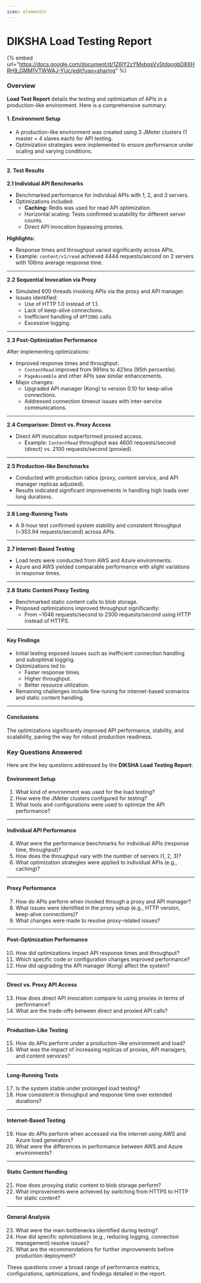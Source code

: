 ```yaml
---
icon: elementor
---
```


# DIKSHA Load Testing Report

{% embed url="https://docs.google.com/document/d/1Z6lY2zYMxbqsVvStdqogbD8XHRH9_GMM1VTWWAJ-YUc/edit?usp=sharing" %}

### Overview

**Load Test Report** details the testing and optimization of APIs in a production-like environment. Here is a comprehensive summary:

#### **1. Environment Setup**

* A production-like environment was created using 3 JMeter clusters (1 master + 4 slaves each) for API testing.
* Optimization strategies were implemented to ensure performance under scaling and varying conditions.

***

#### **2. Test Results**

**2.1 Individual API Benchmarks**

* Benchmarked performance for individual APIs with 1, 2, and 3 servers.
* Optimizations included:
  * **Caching:** Redis was used for read API optimization.
  * Horizontal scaling: Tests confirmed scalability for different server counts.
  * Direct API invocation bypassing proxies.

**Highlights:**

* Response times and throughput varied significantly across APIs.
* Example: `content/v1/read` achieved 4444 requests/second on 2 servers with 106ms average response time.

***

**2.2 Sequential Invocation via Proxy**

* Simulated 600 threads invoking APIs via the proxy and API manager.
* Issues identified:
  * Use of HTTP 1.0 instead of 1.1.
  * Lack of keep-alive connections.
  * Inefficient handling of `OPTIONS` calls.
  * Excessive logging.

***

**2.3 Post-Optimization Performance**

After implementing optimizations:

* Improved response times and throughput:
  * `ContentRead` improved from 981ms to 421ms (95th percentile).
  * `PageAssemble` and other APIs saw similar enhancements.
* Major changes:
  * Upgraded API manager (Kong) to version 0.10 for keep-alive connections.
  * Addressed connection timeout issues with inter-service communications.

***

**2.4 Comparison: Direct vs. Proxy Access**

* Direct API invocation outperformed proxied access.
  * Example: `ContentRead` throughput was 4600 requests/second (direct) vs. 2100 requests/second (proxied).

***

**2.5 Production-like Benchmarks**

* Conducted with production ratios (proxy, content service, and API manager replicas adjusted).
* Results indicated significant improvements in handling high loads over long durations.

***

**2.6 Long-Running Tests**

* A 9-hour test confirmed system stability and consistent throughput (\~353.94 requests/second) across APIs.

***

**2.7 Internet-Based Testing**

* Load tests were conducted from AWS and Azure environments.
* Azure and AWS yielded comparable performance with slight variations in response times.

***

**2.8 Static Content Proxy Testing**

* Benchmarked static content calls to blob storage.
* Proposed optimizations improved throughput significantly:
  * From \~1046 requests/second to 2300 requests/second using HTTP instead of HTTPS.

***

#### **Key Findings**

* Initial testing exposed issues such as inefficient connection handling and suboptimal logging.
* Optimizations led to:
  * Faster response times.
  * Higher throughput.
  * Better resource utilization.
* Remaining challenges include fine-tuning for internet-based scenarios and static content handling.

***

#### **Conclusions**

The optimizations significantly improved API performance, stability, and scalability, paving the way for robust production readiness.

### Key Questions Answered

Here are the key questions addressed by the **DIKSHA** **Load Testing Report**:

#### Environment Setup

1. What kind of environment was used for the load testing?
2. How were the JMeter clusters configured for testing?
3. What tools and configurations were used to optimize the API performance?

***

#### Individual API Performance

4. What were the performance benchmarks for individual APIs (response time, throughput)?
5. How does the throughput vary with the number of servers (1, 2, 3)?
6. What optimization strategies were applied to individual APIs (e.g., caching)?

***

#### Proxy Performance

7. How do APIs perform when invoked through a proxy and API manager?
8. What issues were identified in the proxy setup (e.g., HTTP version, keep-alive connections)?
9. What changes were made to resolve proxy-related issues?

***

#### Post-Optimization Performance

10. How did optimizations impact API response times and throughput?
11. Which specific code or configuration changes improved performance?
12. How did upgrading the API manager (Kong) affect the system?

***

#### Direct vs. Proxy API Access

13. How does direct API invocation compare to using proxies in terms of performance?
14. What are the trade-offs between direct and proxied API calls?

***

#### Production-Like Testing

15. How do APIs perform under a production-like environment and load?
16. What was the impact of increasing replicas of proxies, API managers, and content services?

***

#### Long-Running Tests

17. Is the system stable under prolonged load testing?
18. How consistent is throughput and response time over extended durations?

***

#### Internet-Based Testing

19. How do APIs perform when accessed via the internet using AWS and Azure load generators?
20. What were the differences in performance between AWS and Azure environments?

***

#### Static Content Handling

21. How does proxying static content to blob storage perform?
22. What improvements were achieved by switching from HTTPS to HTTP for static content?

***

#### General Analysis

23. What were the main bottlenecks identified during testing?
24. How did specific optimizations (e.g., reducing logging, connection management) resolve issues?
25. What are the recommendations for further improvements before production deployment?

These questions cover a broad range of performance metrics, configurations, optimizations, and findings detailed in the report.
